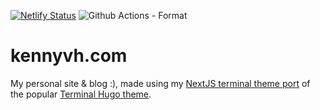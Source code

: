 [![Netlify Status](https://api.netlify.com/api/v1/badges/a1d39bd7-cb99-4836-84c7-faf67832905f/deploy-status)](https://app.netlify.com/sites/silly-rosalind-354c27/deploys)
![Github Actions - Format](https://github.com/hkennyv/kennyvh.com/workflows/Format/badge.svg)

# kennyvh.com

My personal site & blog :), made using my
[NextJS terminal theme port](https://github.com/hkennyv/next-theme-terminal) of
the popular [Terminal Hugo theme](https://github.com/panr/hugo-theme-terminal).
